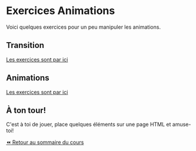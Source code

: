 # Exercices Animations

Voici quelques exercices pour un peu manipuler les animations.

## Transition

[Les exercices sont par ici](https://www.w3schools.com/css/exercise.asp?filename=exercise_css3_transitions1)

## Animations

[Les exercices sont par ici](https://www.w3schools.com/css/exercise.asp?filename=exercise_css3_animations1)

## À ton tour!

C'est à toi de jouer, place quelques éléments sur une page HTML et amuse-toi! 

[:rewind: Retour au sommaire du cours](./README.md#table-des-matières)